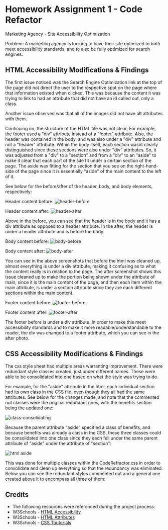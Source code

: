 # Homework Assignment 1 - Code Refactor

Marketing Agency - Site Accessibility Optimization

Problem: A marketing agency is looking to have their site optimized to both meet accessibility standards, and to also be fully optimized for search engines.


## HTML Accessibility Modifications & Findings

The first issue noticed was the Search Engine Optimization link at the top of the page did not direct the user to the respective spot on the page where that information existed when clicked. This was because the content it was trying to link to had an attribute that did not have an id called out, only a class. 

Another issue observed was that all of the images did not have alt attributes with them.

Continuing on, the structure of the HTML file was not clear. For example, the footer used a "div" attribute instead of a "footer" attribute. Also, the header was contained in the body, and was also under a "div" attribute and not a "header" attribute. Within the body itself, each section wasnt clearly distinguished since these sections were also under "div" attributes. So, it was adjusted from a "div" to a "section" and from a "div" to an "aside" to make it clear that each part of the site fit under a certain section of the page. The aside was fitting for the section that you see on the right-hand-side of the page since it is essentially "aside" of the main content to the left of it.

See below for the before/after of the header, body, and body elements, respectively:

Header content before:
![header-before](./Assets/images/headerbefore.png)

Header content after:
![header-after](./Assets/images/headerafter.png)

Above in the before, you can see that the header is in the body and it has a div attribute as opposed to a header attribute. In the after, the header is under a header attribute and is before the body.

Body content before:
![body-before](./Assets/images/bodyafter.png)

Body content after:
![body-after](./Assets/images/bodyafter.png)

You can see in the above screenshots that before the html was cleaned up, almost everything is under a div attribute, making it confusing as to what the content really is in relation to the page. The after screenshot shows this issue cleaned up to make the portion being shown under the attribute of main, since it is the main content of the page, and then each item within the main attribute, is under a section attribute since they are each different sections within the main content.

Footer content before: 
![footer-before](./Assets/images/footerafter.png)

Footer content after:
![footer-after](./Assets/images/footerafter.png)

The footer before is under a div attribute. In order to make this meet accessibility standards and to make it more readable/understandable to the reader, the div was changed to a footer attribute, which you can see in the after photo.

## CSS Accessibility Modifications & Findings

The css style sheet had multiple areas warranting improvement. There were redundant style classes created, just under different names. These were able to be consolidated into one based on what the style was trying to do. 

For example, for the "aside" attribute in the html, each individual section had its own class in the CSS file, even though they all had the same attributes. See below for the changes made, and note that the commented out classes were the original redundant ones, with the benefits section being the updated one:

![class-consolidating](./Assets/images/class-consolidating.png)

Because the parent attribute "aside" specified a class of benefits, and because benefits was already a class in the CSS, these three classes could be consolidated into one class since they each fell under the same parent attribute of "aside" under the attribute of "section":

![html aside](./Assets/images/aside.png)

This was done for multiple classes within the CodeRefractor.css in order to consolidate and clean up everything so that the redundancy was eliminated. Below you can see the redundant styles commented out
and a general one created above it to encompass all three of them:


## Credits

* The following resources were referenced during the project process: 
* W3Schools - [HTML Accessibility](https://www.w3schools.com/html/html_accessibility.asp "HTML Accessibility") 
* W3Schools - [HTML Attributes](https://www.w3schools.com/tags/ref_attributes.asp "HTML Attributes") 
* W3Schools - [CSS Toutorials](https://www.w3schools.com/css/default.asp "CSS Toutorials")




